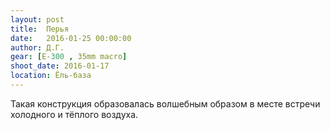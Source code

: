 ```yaml
---
layout: post
title:  Перья
date:   2016-01-25 00:00:00
author: Д.Г.
gear: [E-300 , 35mm macro]
shoot_date: 2016-01-17
location: Ёль-база
---
```


Такая конструкция образовалась волшебным образом в месте встречи холодного и тёплого воздуха.
